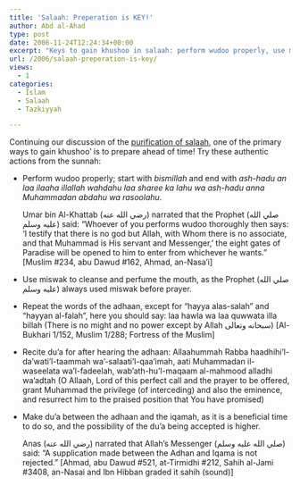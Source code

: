 ```yaml
---
title: 'Salaah: Preperation is KEY!'
author: Abd al-Ahad
type: post
date: 2006-11-24T12:24:34+00:00
excerpt: "Keys to gain khushoo in salaah: perform wudoo properly, use miswak, repeat the adhaan, recite the du'a after the adhaan, make du'a before the iqamah."
url: /2006/salaah-preperation-is-key/
views:
  - 1
categories:
  - Islam
  - Salaah
  - Tazkiyyah

---
```

Continuing our discussion of the [purification of salaah][1], one of the primary ways to gain khushoo’ is to prepare ahead of time! Try these authentic actions from the sunnah:

  * Perform wudoo properly; start with <dfn title="in the name of Allah">bismillah</dfn> and end with <dfn title="I bear witness that">ash-hadu an</dfn> <dfn title=" there is no diety worthy of worship except Allah">laa ilaaha illallah</dfn> <dfn title="with no partner or associate">wahdahu laa sharee ka lahu</dfn> <dfn title="and I bear witness that Muhammad is His slave and messenger">wa ash-hadu anna Muhammadan abdahu wa rasoolahu</dfn>.
  
    Umar bin Al-Khattab (رضي الله عنه) narrated that the Prophet (صلي الله عليه وسلم) said: &#8220;Whoever of you performs wudoo thoroughly then says: &#8216;I testify that there is no god but Allah, with Whom there is no associate, and that Muhammad is His servant and Messenger,&#8217; the eight gates of Paradise will be opened to him to enter from whichever he wants.&#8221; [Muslim #234, abu Dawud #162, Ahmad, an-Nasa&#8217;i]
  * Use miswak to cleanse and perfume the mouth, as the Prophet (صلي الله عليه وسلم) always used miswak before prayer.
  * Repeat the words of the adhaan, except for &#8220;hayya alas-salah&#8221; and &#8220;hayyan al-falah&#8221;, here you should say: laa hawla wa laa quwwata illa billah (There is no might and no power except by Allah سبحانه وتعالى) [Al-Bukhari 1/152, Muslim 1/288; Fortress of the Muslim]
  * Recite du’a for after hearing the adhaan: Allaahummah Rabba haadhihi’l-da’wati’l-taammah wa’-salaati’l-qaa’imah, aati Muhammadan il-waseelata wa’l-fadeelah, wab’ath-hu’l-maqaam al-mahmood alladhi wa’adtah (O Allaah, Lord of this perfect call and the prayer to be offered, grant Muhammad the privilege (of interceding) and also the eminence, and resurrect him to the praised position that You have promised)
  * Make du’a between the adhaan and the iqamah, as it is a beneficial time to do so, and the possibility of the du’a being accepted is higher.
  
    Anas (رضي الله عنه) narrated that Allah’s Messenger (صلي الله عليه وسلم) said: “A supplication made between the Adhan and Iqama is not rejected.” [Ahmad, abu Dawud #521, at-Tirmidhi #212, Sahih al-Jami #3408, an-Nasai and Ibn Hibban graded it sahih (sound)]

 [1]: /purification-of-salaah/